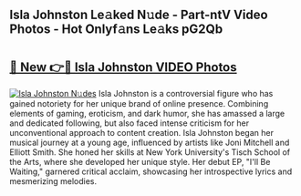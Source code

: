 ## Isla Johnston Le𝚊ked N𝚞de - Part-ntV Video Photos - Hot Onlyf𝚊ns Le𝚊ks pG2Qb

# <h2><a href="http://ab73364.deff.icu/?id=Isla+Johnston">🔗 New 👉🔴 Isla Johnston VIDEO Photos</a></h2>

[![Isla Johnston N𝚞des](https://i.imgur.com/rIISA9y.gif)](http://ab73364.deff.icu/?id=Isla+Johnston)
Isla Johnston is a controversial figure who has gained notoriety for her unique brand of online presence. Combining elements of gaming, eroticism, and dark humor, she has amassed a large and dedicated following, but also faced intense criticism for her unconventional approach to content creation. Isla Johnston began her musical journey at a young age, influenced by artists like Joni Mitchell and Elliott Smith. She honed her skills at New York University's Tisch School of the Arts, where she developed her unique style. Her debut EP, "I'll Be Waiting," garnered critical acclaim, showcasing her introspective lyrics and mesmerizing melodies.

